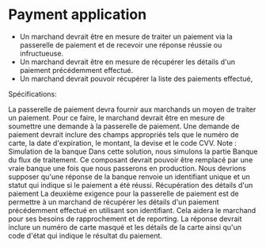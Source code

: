 # Payment application 

- Un marchand devrait être en mesure de traiter un paiement via la passerelle de paiement et de recevoir une réponse réussie ou infructueuse. 
- Un marchand devrait être en mesure de récupérer les détails d'un paiement précédemment effectué.
- Un marchand devrait pouvoir récupérer la liste des paiements effectué,


Spécifications: 

La passerelle de paiement devra fournir aux marchands un moyen de traiter un paiement. 
Pour ce faire, le marchand devrait être en mesure de soumettre une demande à la passerelle de paiement. 
Une demande de paiement devrait inclure des champs appropriés tels que le numéro de carte, la date d'expiration, le montant, la devise et le code CVV.
Note : Simulation de la banque Dans cette solution, nous simulons la partie Banque du flux de traitement. Ce composant devrait pouvoir être remplacé par une vraie banque une fois que nous passerons en production. Nous devrions supposer qu'une réponse de la banque renvoie un identifiant unique et un statut qui indique si le paiement a été réussi.
Récupération des détails d'un paiement La deuxième exigence pour la passerelle de paiement est de permettre à un marchand de récupérer les détails d'un paiement précédemment effectué en utilisant son identifiant. Cela aidera le marchand pour ses besoins de rapprochement et de reporting. La réponse devrait inclure un numéro de carte masqué et les détails de la carte ainsi qu'un code d'état qui indique le résultat du paiement.
